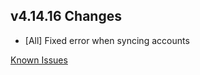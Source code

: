 ## v4.14.16 Changes

* [All] Fixed error when syncing accounts

[Known Issues](https://support.tradeskillmaster.com/en_US/known_issues)

